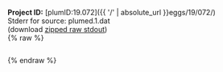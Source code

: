 **Project ID:** [plumID:19.072]({{ '/' | absolute_url }}eggs/19/072/)  
Stderr for source:  plumed.1.dat   
(download [zipped raw stdout](plumed.1.dat.plumed_master.stdout.txt.zip))  
{% raw %}
<pre>
</pre>
{% endraw %}
